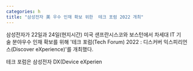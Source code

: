 ```yaml
---
categories: h
title: "삼성전자 美 우수 인재 확보 위한  테크 포럼 2022 개최"
---
```







삼성전자가&nbsp;22일과&nbsp;24일(현지시간)&nbsp;미국&nbsp;샌프란시스코와&nbsp;보스턴에서&nbsp;차세대&nbsp;IT&nbsp;기술&nbsp;분야우수&nbsp;인재&nbsp;확보를&nbsp;위해&nbsp;&#39;테크&nbsp;포럼(Tech&nbsp;Forum)&nbsp;2022&nbsp;:&nbsp;디스커버&nbsp;익스피리언스(Discover&nbsp;eXperience)&#39;를&nbsp;개최했다.

테크&nbsp;포럼은&nbsp;삼성전자&nbsp;DX(Device&nbsp;eXperien